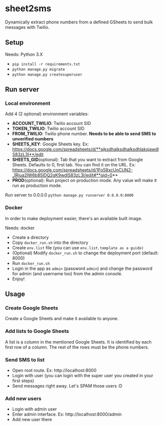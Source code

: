 # sheet2sms
Dynamically extract phone numbers from a defined GSheets to send bulk messages with Twilio.

## Setup
Needs: Python 3.X

- `pip install -r requirements.txt`
- `python manage.py migrate`
- `python manage.py createsuperuser`



## Run server

### Local environment

Add 4 (2 optional) environment variables:

- **ACCOUNT_TWILIO**: Twilio account SID
- **TOKEN_TWILIO**: Twilio account SID
- **FROM_TWILIO**: Twilio phone number. **Needs to be able to send SMS to unverified numbers**
- **SHEETS_KEY**: Google Sheets key. Ex: https://docs.google.com/spreadsheets/d/**ajksdhalksdhalksdhlaksjawdlS83zL3I**/edit
- **SHEETS_GID**(optional): Tab that you want to extract from Google Sheets. Defaults to 0, first tab. You can find it on the URL. Ex: https://docs.google.com/spreadsheets/d/1Fo58xcUnCUN2-_1Rjua2lW6b85IDQ2gK9wdlS83zL3I/edit#**gid=0** 
- **PROD**(optional): Run project on production mode. Any value will make it run as production mode.

Run server to 0.0.0.0
`python manage.py runserver 0.0.0.0:8000`


### Docker

In order to make deployment easier, there's an available built image.

Needs: docker

- Create a directory
- Copy `docker_run.sh` into the directory
- Create `env.list` file (you can use `env.list.template as a guide)`
- (Optional) Modify `docker_run.sh` to change the deployment port (default: 8000)
- Run `docker_run.sh`
- Login in the app as `admin` (password `admin`) and change the password for admin (and username too) from the admin console.
- Enjoy!





## Usage

### Create Google Sheets

Create a Google Sheets and make it available to anyone.

### Add lists to Google Sheets

A list is a column in the mentioned Google Sheets. It is identified by each first row of a column. The rest of the rows must be the phone numbers.

### Send SMS to list

- Open root route. Ex: http://localhost:8000
- Login with user (you can login with the super user you created in your first steps)
- Send messages right away. Let's SPAM those users :D

### Add new users

- Login with admin user
- Enter admin interface. Ex: http://localhost:8000/admin
- Add new user there

